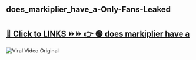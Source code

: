 
 ## does_markiplier_have_a-Only-Fans-Leaked

# <h2><a href="https://clipsfans.com/does_markiplier_have_a&ref=git">🔗 Click to LINKS ⏩⏩ 👉 🟢 does markiplier have a </a></h2>

<a href="https://clipsfans.com/does_markiplier_have_a&ref=git" rel="nofollow" data-target="animated-image.originalLink"><img src="https://i.ibb.co.com/xMMVF88/686577567.gif" alt="Viral Video Original" style="max-width: 100%; display: inline-block;" data-target="animated-image.originalImage"></a>
